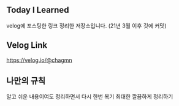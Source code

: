 ## Today I Learned
velog에 포스팅한 링크 정리한 저장소입니다.
(21년 3월 이후 깃에 커밋)

## Velog Link
https://velog.io/@chagmn

## 나만의 규칙
알고 쉬운 내용이여도 정리하면서 다시 한번 복기
최대한 깔끔하게 정리하기
